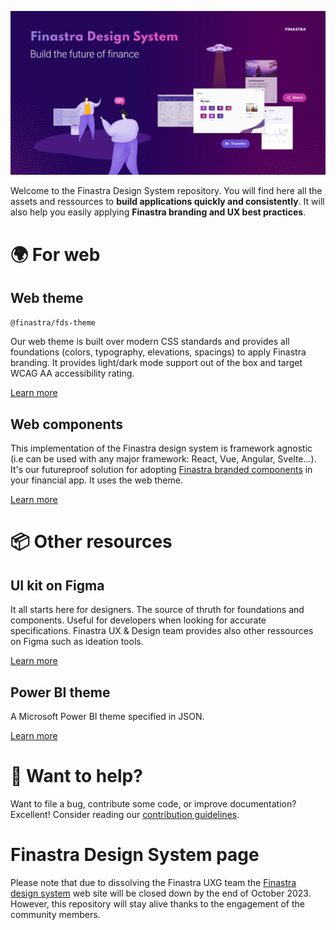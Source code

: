 ![](./.github/assets/banner_home.png)

Welcome to the Finastra Design System repository. You will find here all the assets and ressources to **build applications quickly and consistently**. It will also help you easily applying **Finastra branding and UX best practices**. 

# 🌍 For web

## Web theme

`@finastra/fds-theme`

Our web theme is built over modern CSS standards and provides all foundations (colors, typography, elevations, spacings) to apply Finastra branding. It provides light/dark mode support out of the box and target WCAG AA accessibility rating.

[Learn more](./packages/fds-theme-web/README.md)

## Web components

This implementation of the Finastra design system is framework agnostic (i.e can be used with any major framework: React, Vue, Angular, Svelte...). It's our futureproof solution for adopting [Finastra branded components](https://finastra.github.io/finastra-design-system/) in your financial app. It uses the web theme.

[Learn more](./packages/fds-components-web/README.md)

# 📦 Other resources

## UI kit on Figma

It all starts here for designers. The source of thruth for foundations and components. Useful for developers when looking for accurate specifications. Finastra UX & Design team provides also other ressources on Figma such as ideation tools.

[Learn more](https://www.figma.com/@finastra)

## Power BI theme

A Microsoft Power BI theme specified in JSON.

[Learn more](./packages/fds-theme-powerbi/README.md)

# 💌 Want to help?

Want to file a bug, contribute some code, or improve documentation?
Excellent! Consider reading our [contribution guidelines](./CONTRIBUTING.md).

# Finastra Design System page

Please note that due to dissolving the Finastra UXG team the [Finastra design system](https://design.fusionfabric.cloud/) web site will be closed down by the end of October 2023. However, this repository will stay alive thanks to the engagement of the community members.